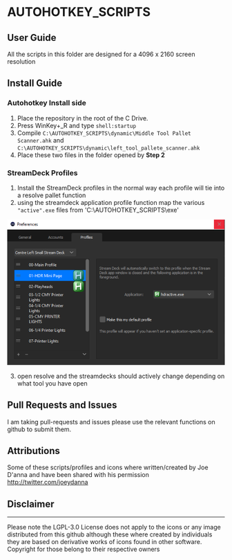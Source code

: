 # AUTOHOTKEY_SCRIPTS

## User Guide
All the scripts in this folder are designed for a 4096 x 2160 screen resolution

## Install Guide
### Autohotkey Install side
1. Place the repository in the root of the C Drive.
2. Press WinKey+_R and type `shell:startup`
3. Compile `C:\AUTOHOTKEY_SCRIPTS\dynamic\Middle Tool Pallet Scanner.ahk` and `C:\AUTOHOTKEY_SCRIPTS\dynamic\left_tool_pallete_scanner.ahk`
4. Place these two files in the folder opened by **Step 2**

### StreamDeck Profiles
1. Install the StreamDeck profiles in the normal way each profile will tie into a resolve pallet function 
2. using the streamdeck application profile function map the various `"active".exe` files from 'C:\AUTOHOTKEY_SCRIPTS\exe\'
   
![](https://github.com/Johnr24/AUTOHOTKEY_SCRIPTS/blob/master/src/streamdeck_profileimg_01.png?raw=true)

3. open resolve and the streamdecks should actively change depending on what tool you have open
   


## Pull Requests and Issues
I am taking pull-requests and issues please use the relevant functions on github to submit them. 

## Attributions
Some of these scripts/profiles and icons where written/created by Joe D'anna and have been shared with his permission http://twitter.com/joeydanna

## Disclaimer
---
Please note the LGPL-3.0 License does not apply to the icons or any image distributed from this github although these where created by individuals they are based on derivative works of icons found in other software. Copyright for those belong to their respective owners

